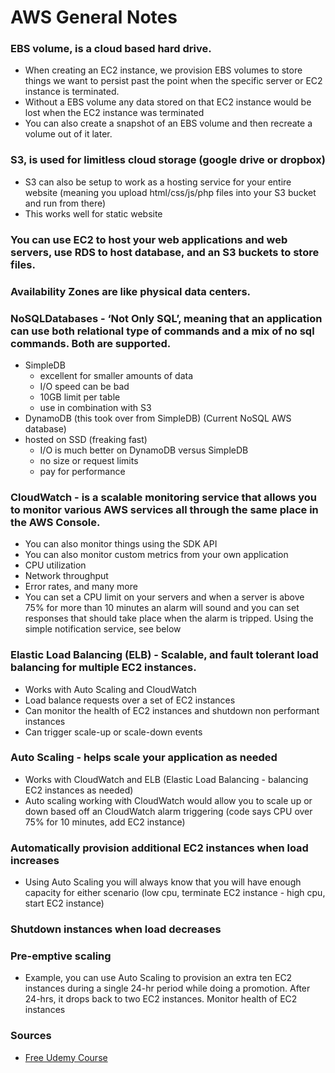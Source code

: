 # AWS General Notes

### EBS volume, is a cloud based hard drive.
* When creating an EC2 instance, we provision EBS volumes to store things we want to persist past the point when the specific server or EC2 instance is terminated. 
* Without a EBS volume any data stored on that EC2 instance would be lost when the EC2 instance was terminated 
* You can also create a snapshot of an EBS volume and then recreate a volume out of it later. 

### S3, is used for limitless cloud storage (google drive or dropbox)
* S3 can also be setup to work as a hosting service for your entire website (meaning you upload html/css/js/php files into your S3 bucket and run from there) 
* This works well for static website

### You can use EC2 to host your web applications and web servers, use RDS to host database, and an S3 buckets to store files.

### Availability Zones are like physical data centers.

### NoSQLDatabases - ‘Not Only SQL’, meaning that an application can use both relational type of commands and a mix of no sql commands. Both are supported.
* SimpleDB 
  * excellent for smaller amounts of data 
  * I/O speed can be bad 
  * 10GB limit per table 
  * use in combination with S3
* DynamoDB (this took over from SimpleDB) (Current NoSQL AWS database) 
* hosted on SSD (freaking fast) 
  * I/O is much better on DynamoDB versus SimpleDB 
  * no size or request limits 
  * pay for performance 
    
### CloudWatch - is a scalable monitoring service that allows you to monitor various AWS services all through the same place in the AWS Console.
* You can also monitor things using the SDK API 
* You can also monitor custom metrics from your own application 
* CPU utilization 
* Network throughput 
* Error rates, and many more 
* You can set a CPU limit on your servers and when a server is above 75% for more than 10 minutes an alarm will sound and you can set responses that should take place when the alarm is tripped. Using the simple notification service, see below 
  
### Elastic Load Balancing (ELB) - Scalable, and fault tolerant load balancing for multiple EC2 instances.
* Works with Auto Scaling and CloudWatch 
* Load balance requests over a set of EC2 instances 
* Can monitor the health of EC2 instances and shutdown non performant instances 
* Can trigger scale-up or scale-down events 
### Auto Scaling - helps scale your application as needed
* Works with CloudWatch and ELB (Elastic Load Balancing - balancing EC2 instances as needed) 
* Auto scaling working with CloudWatch would allow you to scale up or down based off an CloudWatch alarm triggering (code says CPU over 75% for 10 minutes, add EC2 instance) 
### Automatically provision additional EC2 instances when load increases
* Using Auto Scaling you will always know that you will have enough capacity for either scenario (low cpu, terminate EC2 instance - high cpu, start EC2 instance) 
### Shutdown instances when load decreases
### Pre-emptive scaling
* Example, you can use Auto Scaling to provision an extra ten EC2 instances during a single 24-hr period while doing a promotion. After 24-hrs, it drops back to two EC2 instances. 
Monitor health of EC2 instances

### Sources
* [Free Udemy Course](https://www.udemy.com/aws-step-functions/learn/v4/content)

